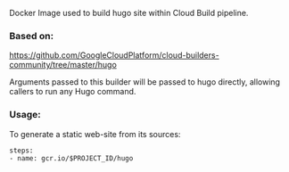 Docker Image used to build hugo site within Cloud Build pipeline. 

### Based on:
https://github.com/GoogleCloudPlatform/cloud-builders-community/tree/master/hugo

Arguments passed to this builder will be passed to hugo directly, allowing callers to run any Hugo command.

### Usage:
To generate a static web-site from its sources:

```
steps:
- name: gcr.io/$PROJECT_ID/hugo
```